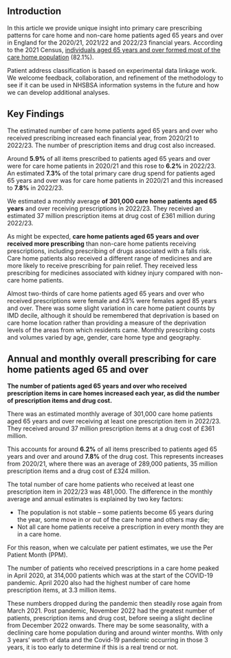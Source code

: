 ## Introduction

In this article we provide unique insight into primary care prescribing patterns for care home and non-care home patients aged 65 years and over in England for the 2020/21, 2021/22 and 2022/23 financial years. According to the 2021 Census, [individuals aged 65 years and over formed most of the care home population](https://www.ons.gov.uk/peoplepopulationandcommunity/birthsdeathsandmarriages/lifeexpectancies/articles/lifeexpectancyincarehomesenglandandwales/2021to2022#:~:text=individuals%20aged%2065%20years%20and%20over%20formed%20most%20of%20the%20care%20home%20population) (82.1%).

Patient address classification is based on experimental data linkage work. We welcome feedback, collaboration, and refinement of the methodology to see if it can be used in NHSBSA information systems in the future and how we can develop additional analyses.


## Key Findings

The estimated number of care home patients aged 65 years and over who received prescribing increased each financial year, from 2020/21 to 2022/23. The number of prescription items and drug cost also increased.

Around __5.9%__ of all items prescribed to patients aged 65 years and over were for care home patients in 2020/21 and this rose to __6.2%__ in 2022/23. An estimated __7.3%__ of the total primary care drug spend for patients aged 65 years and over was for care home patients in 2020/21 and this increased to __7.8%__ in 2022/23.

We estimated a monthly average __of 301,000 care home patients aged 65 years__ and over receiving prescriptions in 2022/23. They received an estimated 37 million prescription items at drug cost of £361 million during 2022/23.

As might be expected, __care home patients aged 65 years and over received more prescribing__ than non-care home patients receiving prescriptions, including prescribing of drugs associated with a falls risk. Care home patients also received a different range of medicines and are more likely to receive prescribing for pain relief. They received less prescribing for medicines associated with kidney injury compared with non-care home patients.

Almost two-thirds of care home patients aged 65 years and over who received prescriptions were female and 43% were females aged 85 years and over. There was some slight variation in care home patient counts by IMD decile, although it should be remembered that deprivation is based on care home location rather than providing a measure of the deprivation levels of the areas from which residents came. Monthly prescribing costs and volumes varied by age, gender, care home type and geography.


## Annual and monthly overall prescribing for care home patients aged 65 and over

__The number of patients aged 65 years and over who received prescription items in care homes increased each year, as did the number of prescription items and drug cost.__

There was an estimated monthly average of 301,000 care home patients aged 65 years and over receiving at least one prescription item in 2022/23. They received around 37 million prescription items at a drug cost of £361 million.

This accounts for around __6.2%__ of all items prescribed to patients aged 65 years and over and around __7.8%__ of the drug cost. This represents increases from 2020/21, where there was an average of 289,000 patients, 35 million prescription items and a drug cost of £324 million.

The total number of care home patients who received at least one prescription item in 2022/23 was 481,000. The difference in the monthly average and annual estimates is explained by two key factors:

* The population is not stable – some patients become 65 years during the year, some move in or out of the care home and others may die;
* Not all care home patients receive a prescription in every month they are in a care home.

For this reason, when we calculate per patient estimates, we use the Per Patient Month (PPM).

The number of patients who received prescriptions in a care home peaked in April 2020, at 314,000 patients which was at the start of the COVID-19 pandemic. April 2020 also had the highest number of care home prescription items, at 3.3 million items.
   
These numbers dropped during the pandemic then steadily rose again from March 2021. Post pandemic, November 2022 had the greatest number of patients, prescription items and drug cost, before seeing a slight decline from December 2022 onwards. There may be some seasonality, with a declining care home population during and around winter months. With only 3 years’ worth of data and the Covid-19 pandemic occurring in those 3 years, it is too early to determine if this is a real trend or not.

